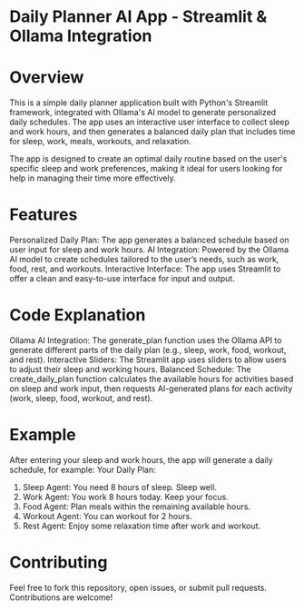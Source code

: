 # Daily Planner AI App - Streamlit & Ollama Integration

# Overview
This is a simple daily planner application built with Python's Streamlit framework, integrated with Ollama's AI model to generate personalized daily schedules. The app uses an interactive user interface to collect sleep and work hours, and then generates a balanced daily plan that includes time for sleep, work, meals, workouts, and relaxation.

The app is designed to create an optimal daily routine based on the user's specific sleep and work preferences, making it ideal for users looking for help in managing their time more effectively.

# Features
Personalized Daily Plan: The app generates a balanced schedule based on user input for sleep and work hours.
AI Integration: Powered by the Ollama AI model to create schedules tailored to the user’s needs, such as work, food, rest, and workouts.
Interactive Interface: The app uses Streamlit to offer a clean and easy-to-use interface for input and output.

# Code Explanation
Ollama AI Integration: The generate_plan function uses the Ollama API to generate different parts of the daily plan (e.g., sleep, work, food, workout, and rest).
Interactive Sliders: The Streamlit app uses sliders to allow users to adjust their sleep and working hours.
Balanced Schedule: The create_daily_plan function calculates the available hours for activities based on sleep and work input, then requests AI-generated plans for each activity (work, sleep, food, workout, and rest).

# Example
After entering your sleep and work hours, the app will generate a daily schedule, for example:
Your Daily Plan:
1. Sleep Agent: You need 8 hours of sleep. Sleep well.
2. Work Agent: You work 8 hours today. Keep your focus.
3. Food Agent: Plan meals within the remaining available hours.
4. Workout Agent: You can workout for 2 hours.
5. Rest Agent: Enjoy some relaxation time after work and workout.
# Contributing
Feel free to fork this repository, open issues, or submit pull requests. Contributions are welcome!
